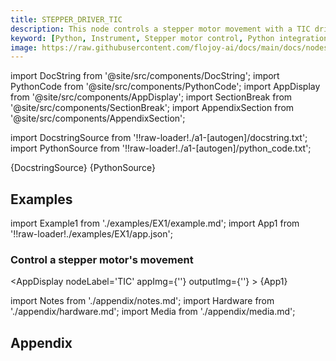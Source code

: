 ```yaml
---
title: STEPPER_DRIVER_TIC
description: This node controls a stepper motor movement with a TIC driver. The user defines the speed and the sleep time between movements.
keyword: [Python, Instrument, Stepper motor control, Python integration with stepper driver, Motion control and automation, Python"-"based stepper motor control, Stepper motor driver integration, Accurate motor movement with Python, Enhance motion control with Python, Streamline motor automation, Precise motor control using Python, Python control of stepper driver TIC]
image: https://raw.githubusercontent.com/flojoy-ai/docs/main/docs/nodes/INSTRUMENTS/STEPPER_MOTOR/STEPPER_DRIVER_TIC/examples/EX1/output.jpeg
---
```


[//]: # (Custom component imports)

import DocString from '@site/src/components/DocString';
import PythonCode from '@site/src/components/PythonCode';
import AppDisplay from '@site/src/components/AppDisplay';
import SectionBreak from '@site/src/components/SectionBreak';
import AppendixSection from '@site/src/components/AppendixSection';

[//]: # (Docstring)

import DocstringSource from '!!raw-loader!./a1-[autogen]/docstring.txt';
import PythonSource from '!!raw-loader!./a1-[autogen]/python_code.txt';

<DocString>{DocstringSource}</DocString>
<PythonCode GLink='IO/MOTION/MOTOR_DRIVER/STEPPER/POLULU/TIC/TIC.py'>{PythonSource}</PythonCode>

<SectionBreak />

[//]: # (Examples)

## Examples

import Example1 from './examples/EX1/example.md';
import App1 from '!!raw-loader!./examples/EX1/app.json';

### Control a stepper motor's movement

<AppDisplay
    nodeLabel='TIC'
    appImg={''}
    outputImg={''}
    >
    {App1}
</AppDisplay>

<Example1 />

<SectionBreak />

[//]: # (Appendix)

import Notes from './appendix/notes.md';
import Hardware from './appendix/hardware.md';
import Media from './appendix/media.md';

## Appendix

<AppendixSection index={0} folderPath='nodes/IO/MOTION/MOTOR_DRIVER/STEPPER/POLULU/TIC/appendix/'><Notes /></AppendixSection>
<AppendixSection index={1} folderPath='nodes/IO/MOTION/MOTOR_DRIVER/STEPPER/POLULU/TIC/appendix/'><Hardware /></AppendixSection>
<AppendixSection index={2} folderPath='nodes/IO/MOTION/MOTOR_DRIVER/STEPPER/POLULU/TIC/appendix/'><Media /></AppendixSection>

<!--Add Button here-->